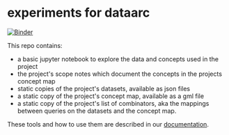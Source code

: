 # experiments for dataarc

[![Binder](https://mybinder.org/badge_logo.svg)](https://mybinder.org/v2/gh/ropitz/experiments/master)

This repo contains:
- a basic jupyter notebook to explore the data and concepts used in the project
- the project's scope notes which document the concepts in the projects concept map
- static copies of the project's datasets, available as json files
- a static copy of the project's concept map, available as a gml file
- a static copy of the project's list of combinators, aka the mappings between queries on the datasets and the concept map. 

These tools and how to use them are described in our [documentation](https://dataarc-demo.readthedocs.io/en/latest/).
